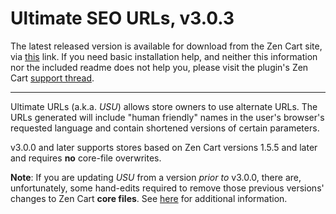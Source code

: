 # Ultimate SEO URLs, v3.0.3

The latest released version is available for download from the Zen Cart site, via [this](https://www.zen-cart.com/downloads.php?do=file&id=132) link.  If you need basic installation help, and neither this information nor the included readme does not help you, please visit the plugin's Zen Cart [support thread](https://www.zen-cart.com/showthread.php?199064).

-----

Ultimate URLs (a.k.a. _USU_) allows store owners to use alternate URLs. The URLs generated will include &quot;human friendly&quot; names in the user's browser's requested language and contain shortened versions of certain parameters.

v3.0.0 and later supports stores based on Zen Cart versions 1.5.5 and later and requires **no** core-file overwrites.

**Note**: If you are updating _USU_ from a version _prior to_ v3.0.0, there are, unfortunately, some hand-edits required to remove those previous versions' changes to Zen Cart **core files**.  See [here](./pages/upgrade_from_v2.md) for additional information.
